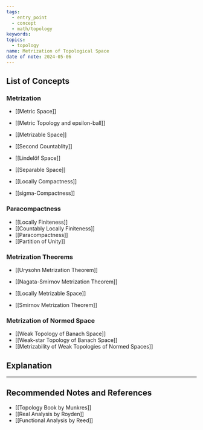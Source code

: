 ```yaml
---
tags:
  - entry_point
  - concept
  - math/topology
keywords: 
topics:
  - topology
name: Metrization of Topological Space
date of note: 2024-05-06
---
```


##  List of Concepts

### Metrization 

- [[Metric Space]]
- [[Metric Topology and epsilon-ball]]
- [[Metrizable Space]]

- [[Second Countablity]]
- [[Lindelöf Space]]
- [[Separable Space]]
- [[Locally Compactness]]
- [[sigma-Compactness]]

### Paracompactness

- [[Locally Finiteness]]
- [[Countably Locally Finiteness]]
- [[Paracompactness]]
- [[Partition of Unity]]

### Metrization Theorems

- [[Urysohn Metrization Theorem]]
- [[Nagata-Smirnov Metrization Theorem]]

- [[Locally Metrizable Space]]
- [[Smirnov Metrization Theorem]]

### Metrization of Normed Space

- [[Weak Topology of Banach Space]]
- [[Weak-star Topology of Banach Space]]
- [[Metrizability of Weak Topologies of Normed Spaces]]


## Explanation





-----------
##  Recommended Notes and References

- [[Topology Book by Munkres]]
- [[Real Analysis by Royden]]
- [[Functional Analysis by Reed]]
